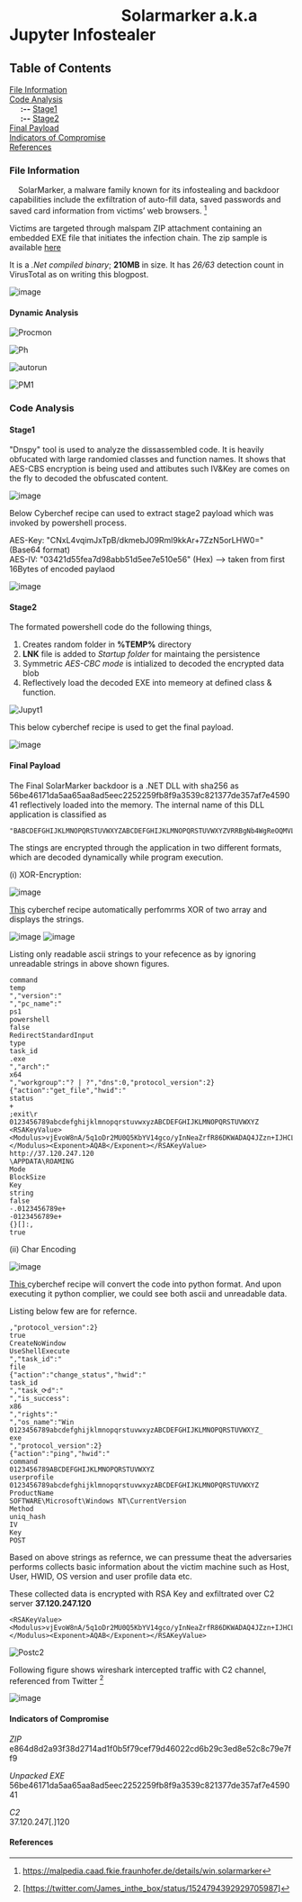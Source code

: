 # &nbsp;&nbsp;&nbsp;&nbsp;&nbsp;&nbsp;&nbsp;&nbsp;&nbsp;&nbsp;&nbsp;&nbsp;&nbsp;&nbsp;&nbsp;&nbsp;&nbsp;&nbsp;&nbsp;&nbsp;&nbsp;&nbsp;&nbsp;&nbsp;&nbsp;&nbsp;&nbsp;&nbsp;&nbsp;&nbsp;**Solarmarker a.k.a Jupyter Infostealer**



## Table of Contents
[File Information](#file-information)  
[Code Analysis](#code-analysis)  
&nbsp;&nbsp;&nbsp;&nbsp;&nbsp;**:--** [Stage1](#stage1)  
&nbsp;&nbsp;&nbsp;&nbsp;&nbsp;**:--** [Stage2](#stage2)  
[Final Payload](#final-payload)  
[Indicators of Compromise](#indicators-of-compromise)  
[References](#references)

### File Information

&nbsp;&nbsp;&nbsp;&nbsp;SolarMarker, a malware family known for its infostealing and backdoor capabilities include the exfiltration of auto-fill data, saved passwords and saved card information from victims’ web browsers. [^1]

Victims are targeted through malspam ZIP attachment containing an embedded EXE file that initiates the infection chain. The zip sample is available [here](https://bazaar.abuse.ch/sample/e864d8d2a93f38d2714ad1f0b5f79cef79d46022cd6b29c3ed8e52c8c79e7ff9/)

It is a _.Net compiled binary_; **210MB** in size. It has _26/63_ detection count in VirusTotal as on writing this blogpost.   

![image](https://user-images.githubusercontent.com/71969773/175195516-9d108f7f-702d-4cce-a305-3b03b2197178.png)


####  Dynamic Analysis

![Procmon](https://user-images.githubusercontent.com/71969773/176118668-8f103948-1ddd-4485-939a-6a2926253308.PNG)

![Ph](https://user-images.githubusercontent.com/71969773/176118751-d04ab529-45bd-4ac7-a898-742d93a36a4b.PNG)

![autorun](https://user-images.githubusercontent.com/71969773/176118865-d03e6378-9413-4cfb-a9ae-cc5cfe6fc85f.PNG)

![PM1](https://user-images.githubusercontent.com/71969773/176118819-303819f9-4924-4655-8f82-97040727abac.PNG)

### Code Analysis
#### **Stage1**
"Dnspy" tool is used to analyze the dissassembled code. It is heavily obfucated with large randomied classes and function names. It shows that AES-CBS encryption is being used and attibutes such IV&Key are comes on the fly to decoded the obfuscated content.

![image](https://user-images.githubusercontent.com/71969773/175199348-729b64e9-deea-408a-96c5-619cfb591a25.png)

Below Cyberchef recipe can used to extract stage2 payload which was invoked by powershell process. 

AES-Key: "CNxL4vqimJxTpB/dkmebJ09Rml9kkAr+7ZzN5orLHW0=" (Base64 format)  
AES-IV: "03421d55fea7d98abb51d5ee7e510e56" (Hex) --> taken from first 16Bytes of encoded paylaod

![image](https://user-images.githubusercontent.com/71969773/175204939-b0ae7129-f608-4de2-a52b-188f9dd3040c.png)

#### **Stage2**
The formated powershell code do the following things, 

1. Creates random folder in **%TEMP%** directory
2. **LNK** file is added to _Startup folder_ for maintaing the persistence
3. Symmetric _AES-CBC mode_ is intialized to decoded the encrypted data blob
4. Reflectively load the decoded EXE into memeory at defined class & function.

![Jupyt1](https://user-images.githubusercontent.com/71969773/175224989-682f8599-c056-43db-a445-a3a610e2245f.PNG)

This below cyberchef recipe is used to get the final payload.

![image](https://user-images.githubusercontent.com/71969773/175225924-0f5d4bbb-f200-414f-82fe-3b58c990ecad.png)

#### **Final Payload**

The Final SolarMarker backdoor is a .NET DLL with sha256 as 56be46171da5aa65aa8ad5eec2252259fb8f9a3539c821377de357af7e459041 reflectively loaded into the memory. The internal name of this DLL application is classified as

    "BABCDEFGHIJKLMNOPQRSTUVWXYZABCDEFGHIJKLMNOPQRSTUVWXYZVRRBgNb4WgReOQMVLyAaV0XHSX0iqLgUUUZSEVJh8BTY1BXH7mjXQp8q4jzMAp5U6APNVPSwQ"   
The stings are encrypted through the application in two different formats, which are decoded dynamically while program execution.

(i) XOR-Encryption:

![image](https://user-images.githubusercontent.com/71969773/175229878-bf4aa8a6-d3bd-4ea6-8028-a01a3b8f4e65.png)

[This](https://gchq.github.io/CyberChef/#recipe=Find_/_Replace(%7B'option':'Simple%20string','string':'byte.MaxValue'%7D,'255',true,false,true,false)Remove_whitespace(true,true,true,true,true,false)Regular_expression('User%20defined','byte%5C%5C%5B%5C%5C%5Darray%5C%5C%3Dnewbyte%5C%5C%5B%5C%5C%5D.%2B?%5C%5C%7D;byte%5C%5C%5B%5C%5C%5Darray2%5C%5C%3Dnewbyte%5C%5C%5B%5C%5C%5D.%2B?%5C%5C%7D%5C%5C;',true,true,true,false,false,false,'List%20matches')Fork('%5C%5Cn','%5C%5Cn%5C%5Cn',false)Find_/_Replace(%7B'option':'Regex','string':'(byte%5C%5C%5B%5C%5C%5Darray%5C%5C%3Dnewbyte%5C%5C%5B%5C%5C%5D)%7Cbyte%5C%5C%5B%5C%5C%5Darray2%3Dnewbyte%5C%5C%5B%5C%5C%5D'%7D,'',true,false,true,false)Find_/_Replace(%7B'option':'Regex','string':','%7D,'%20',true,false,true,false)Register('(?%3C%3D%5C%5C%7B)(%5B%5E%5C%5C%7D%5D%2B).*',true,false,false)Regular_expression('User%20defined','(?%3C%3D;%5C%5C%7B)(%5B%5E%5C%5C%7D%5D%2B)',true,true,false,false,false,false,'List%20matches')From_Decimal('Space',false)To_Hex('None',0)Register('(%5B%5C%5Cs%5C%5CS%5D*)',true,false,false)Find_/_Replace(%7B'option':'Regex','string':'.*'%7D,'$R0',false,false,false,true)From_Decimal('Space',false)XOR(%7B'option':'Hex','string':'$R1'%7D,'Standard',false)) cyberchef recipe automatically perfomrms XOR of two array and displays the strings.

![image](https://user-images.githubusercontent.com/71969773/175233778-cd9ebd42-cb03-44ed-b48a-71fcaea2ebac.png)
![image](https://user-images.githubusercontent.com/71969773/175234091-46e8fbbe-3dc0-415a-8091-f64e74dfefb3.png)

Listing only readable ascii strings to your refecence as by ignoring unreadable strings in above shown figures.
```
command
temp
","version":"
","pc_name":"
ps1
powershell
false
RedirectStandardInput
type
task_id
.exe
","arch":"
x64
","workgroup":"? | ?","dns":0,"protocol_version":2}
{"action":"get_file","hwid":"
status
+
;exit\r
0123456789abcdefghijklmnopqrstuvwxyzABCDEFGHIJKLMNOPQRSTUVWXYZ
<RSAKeyValue><Modulus>vjEvoW8nA/5q1oDr2MU0Q5KbYV14gco/yInNeaZrfR86DKWADAQ4JZzn+IJHCLdh+h3nikjbW7tkhCvHSCDHiXoH1bNKqriZ6St525Du3DkppbTr0KC7By+r389zkV2QFelUGFGG90r8RjjFh/VQg3sT4GLOAotxI4qMrHSqpWg3wVPUa2VlP/rbZk9aJN9llsygE8PHsonC5R7AevfG53ZLKok4jM2vuCgGLNhw+VWEp4i94W8SyCY5T5CUs7sp9EwBGAwd3l1jvg2w2FON1t1IMD0nFS/ObXCbbCV1XuqQZrRJMLbyaVWa8mFbRGY23OhIXBWrfTYP9zWecRGE6w==</Modulus><Exponent>AQAB</Exponent></RSAKeyValue>
http://37.120.247.120
\APPDATA\ROAMING
Mode
BlockSize
Key
string
false
-.0123456789e+
-0123456789e+
{}[]:,
true
````

(ii) Char Encoding

![image](https://user-images.githubusercontent.com/71969773/175236138-36cc0b71-67b8-4afd-bccd-f1bdf8848ff6.png)

[This ](https://gchq.github.io/CyberChef/#recipe=Find_/_Replace(%7B'option':'Regex','string':'%5Ct%5Ct%5Ct'%7D,'',true,false,true,false)Filter('Line%20feed','string%20arg%7Cint%20num(%5C%5Cd%2B)?%5C%5Cs%2B%5C%5C%3D%5C%5Cs%2B%5C%5Cd%7B2,%7D%7C%5C%5C(char%5C%5C)%5C%5C(%7Creturn%20arg%20%2B',false)Find_/_Replace(%7B'option':'Regex','string':'string%20%7C;%7Cint%20'%7D,'',true,false,true,false)Find_/_Replace(%7B'option':'Regex','string':'(%5C%5Cd%2B%5C%5C))'%7D,'int($1)',true,false,true,false)Find_/_Replace(%7B'option':'Regex','string':'(?%3C%3Dnum%5C%5Cd%2B%5C%5Cs%2B%5C%5C%3D%5C%5Cs%2B)(%5C%5Cd%2B)'%7D,'int($1)',true,false,true,false)Find_/_Replace(%7B'option':'Regex','string':'char'%7D,'chr',true,false,true,false)Find_/_Replace(%7B'option':'Regex','string':'return(.*)'%7D,'print(%22%5C%5C%5C%5Cn%22%2B$1)',true,false,true,false)Filter('Line%20feed','',false)) cyberchef recipe will convert the code into python format. And upon executing it python complier, we could see both ascii and unreadable data.

Listing below few are for refernce.

```
,"protocol_version":2}
true
CreateNoWindow
UseShellExecute
","task_id":"
file
{"action":"change_status","hwid":"
task_id
","task_⟳d":"
","is_success":
x86
","rights":"
","os_name":"Win
0123456789abcdefghijklmnopqrstuvwxyzABCDEFGHIJKLMNOPQRSTUVWXYZ_
exe
","protocol_version":2}
{"action":"ping","hwid":"
command
0123456789ABCDEFGHIJKLMNOPQRSTUVWXYZ
userprofile
0123456789abcdefghijklmnopqrstuvwxyzABCDEFGHIJKLMNOPQRSTUVWXYZ
ProductName
SOFTWARE\Microsoft\Windows NT\CurrentVersion
Method
uniq_hash
IV
Key
POST
```
Based on above strings as refernce, we can pressume theat the adversaries performs collects basic information about the victim machine such as Host, User, HWID, OS version and user profile data etc.  

These collected data is encrypted with RSA Key and exfiltrated over C2 server **37.120.247.120** 

    <RSAKeyValue><Modulus>vjEvoW8nA/5q1oDr2MU0Q5KbYV14gco/yInNeaZrfR86DKWADAQ4JZzn+IJHCLdh+h3nikjbW7tkhCvHSCDHiXoH1bNKqriZ6St525Du3DkppbTr0KC7By+r389zkV2QFelUGFGG90r8RjjFh/VQg3sT4GLOAotxI4qMrHSqpWg3wVPUa2VlP/rbZk9aJN9llsygE8PHsonC5R7AevfG53ZLKok4jM2vuCgGLNhw+VWEp4i94W8SyCY5T5CUs7sp9EwBGAwd3l1jvg2w2FON1t1IMD0nFS/ObXCbbCV1XuqQZrRJMLbyaVWa8mFbRGY23OhIXBWrfTYP9zWecRGE6w==</Modulus><Exponent>AQAB</Exponent></RSAKeyValue>

![Postc2](https://user-images.githubusercontent.com/71969773/175892585-2745ef29-f003-4c99-aa96-ae752ad1e0f2.PNG)

Following figure shows wireshark intercepted traffic with C2 channel,  referenced from Twitter [^2]  

![image](https://user-images.githubusercontent.com/71969773/175892805-42dc1394-cf41-43f6-82c0-b38bd267c10f.png)


#### Indicators of Compromise
_ZIP_  
e864d8d2a93f38d2714ad1f0b5f79cef79d46022cd6b29c3ed8e52c8c79e7ff9

_Unpacked EXE_    
56be46171da5aa65aa8ad5eec2252259fb8f9a3539c821377de357af7e459041  

_C2_  
37.120.247[.]120

#### References
[^1]: https://malpedia.caad.fkie.fraunhofer.de/details/win.solarmarker
[^2]:  [https://twitter.com/James_inthe_box/status/1524794392929705987]   

